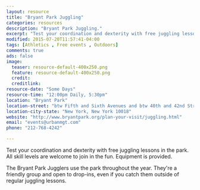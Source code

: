 ```yaml
---
layout: resource
title: "Bryant Park Juggling"
categories: resources
description: "Bryant Park Juggling."
excerpt: "Test your coordination and dexterity with free juggling lessons in the park. All skill levels are welcome to join in the fun. Equipment is provided."
modified: 2015-07-20T11:57:41-04:00
tags: [Athletics , Free events , Outdoors]
comments: true
ads: false
image:
  teaser: resource-default-400x250.png
  feature: resource-default-400x250.png
  credit: 
  creditlink: 
resource-date: "Some Days"
resource-time: "12:00pm Daily, 5:30pm"
location: "Bryant Park"
location-street: "btw Fifth and Sixth Avenues and btw 40th and 42nd Streets"
location-city-state: "New York, New York 10018"
website: "http://www.bryantpark.org/plan-your-visit/juggling.html"
email: "events@urbanmgt.com"
phone: "212-768-4242"

---
```


Test your coordination and dexterity with free juggling lessons in the park. All skill levels are welcome to join in the fun. Equipment is provided.

The Bryant Park Jugglers use the park throughout the year. They're a friendly group and open to drop-ins, even if you catch them outside of regular juggling lessons. 
